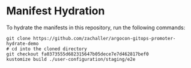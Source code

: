 # Manifest Hydration

To hydrate the manifests in this repository, run the following commands:

```shell
git clone https://github.com/zachaller/argocon-gitops-promoter-hydrate-demo
# cd into the cloned directory
git checkout fa0373555d682315647b05dece7e7d462817bef0
kustomize build ./user-configuration/staging/e2e
```
